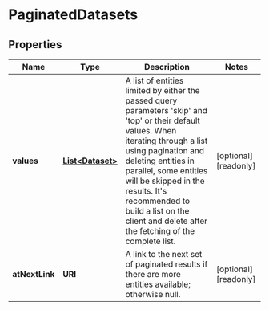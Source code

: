 

# PaginatedDatasets


## Properties

| Name | Type | Description | Notes |
|------------ | ------------- | ------------- | -------------|
|**values** | [**List&lt;Dataset&gt;**](Dataset.md) | A list of entities limited by either the passed query parameters &#39;skip&#39; and &#39;top&#39; or their default values.                When iterating through a list using pagination and deleting entities in parallel, some entities will be skipped in the results.  It&#39;s recommended to build a list on the client and delete after the fetching of the complete list. |  [optional] [readonly] |
|**atNextLink** | **URI** | A link to the next set of paginated results if there are more entities available; otherwise null. |  [optional] [readonly] |



